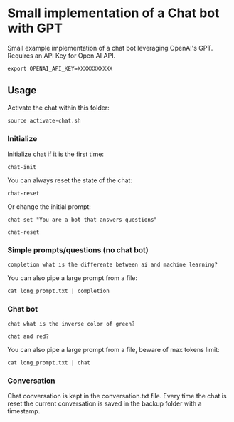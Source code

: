 # Small implementation of a Chat bot with GPT

Small example implementation of a chat bot leveraging OpenAI's GPT. Requires an API Key for Open AI API.

`export OPENAI_API_KEY=XXXXXXXXXXX`

## Usage

Activate the chat within this folder:

`source activate-chat.sh`

### Initialize

Initialize chat if it is the first time:

`chat-init`

You can always reset the state of the chat:

`chat-reset`

Or change the initial prompt:

`chat-set "You are a bot that answers questions"`

`chat-reset`

### Simple prompts/questions (no chat bot)

`completion what is the differente between ai and machine learning?`

You can also pipe a large prompt from a file:

`cat long_prompt.txt | completion`

### Chat bot

`chat what is the inverse color of green?`

`chat and red?`

You can also pipe a large prompt from a file, beware of max tokens limit:

`cat long_prompt.txt | chat`

### Conversation

Chat conversation is kept in the conversation.txt file. Every time the chat is reset the current conversation is saved in the backup folder with a timestamp.
